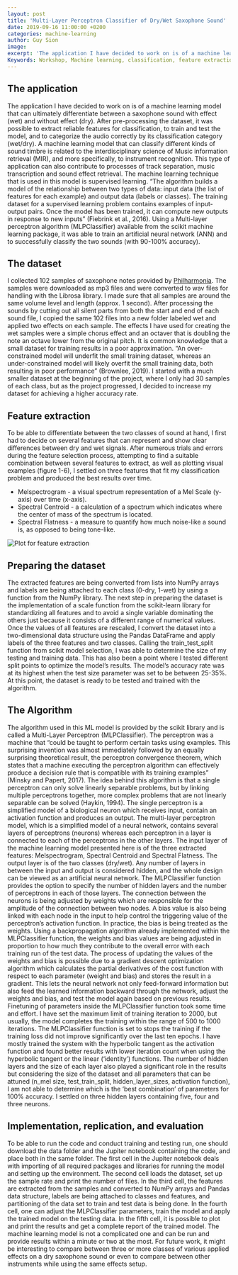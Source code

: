```yaml
---
layout: post
title: 'Multi-Layer Perceptron Classifier of Dry/Wet Saxophone Sound'
date: 2019-09-16 11:00:00 +0200
categories: machine-learning
author: Guy Sion
image:
excerpt: 'The application I have decided to work on is of a machine learning model that can ultimately differentiate between a saxophone sound with effect (wet) and without effect (dry).'
Keywords: Workshop, Machine learning, classification, feature extraction, artificial neural network, MLPClassifier
---
```


## The application

The application I have decided to work on is of a machine learning model that can ultimately differentiate between a saxophone sound with effect (wet) and without effect (dry). After pre-processing the dataset, it was possible to extract reliable features for classification, to train and test the model, and to categorize the audio correctly by its classification category (wet/dry). A machine learning model that can classify different kinds of sound timbre is related to the interdisciplinary science of Music information retrieval (MIR), and more specifically, to instrument recognition. This type of application can also contribute to processes of track separation, music transcription and sound effect retrieval. The machine learning technique that is used in this model is supervised learning. “The algorithm builds a model of the relationship between two types of data: input data (the list of features for each example) and output data (labels or classes). The training dataset for a supervised learning problem contains examples of input-output pairs. Once the model has been trained, it can compute new outputs in response to new inputs” (Fiebrink et al., 2016). Using a Multi-layer perceptron algorithm (MLPClassifier) available from the scikit machine learning package, it was able to train an artificial neural network (ANN) and to successfully classify the two sounds (with 90-100% accuracy).


## The dataset

I collected 102 samples of saxophone notes provided by [Philharmonia](http://www.philharmonia.co.uk/explore/sound_samples). The samples were downloaded as mp3 files and were converted to wav files for handling with the Librosa library. I made sure that all samples are around the same volume level and length (approx. 1 second). After processing the sounds by cutting out all silent parts from both the start and end of each sound file, I copied the same 102 files into a new folder labeled wet and applied two effects on each sample. The effects I have used for creating the wet samples were a simple chorus effect and an octaver that is doubling the note an octave lower from the original pitch. It is common knowledge that a small dataset for training results in a poor approximation. “An over-constrained model will underfit the small training dataset, whereas an under-constrained model will likely overfit the small training data, both resulting in poor performance” (Brownlee, 2019). I started with a much smaller dataset at the beginning of the project, where I only had 30 samples of each class, but as the project progressed, I decided to increase my dataset for achieving a higher accuracy rate.

## Feature extraction

To be able to differentiate between the two classes of sound at hand, I first had to decide on several features that can represent and show clear differences between dry and wet signals. After numerous trials and errors during the feature selection process, attempting to find a suitable combination between several features to extract, as well as plotting visual examples (figure 1-6), I settled on three features that fit my classification problem and produced the best results over time.


- Melspectrogram - a visual spectrum representation of a Mel Scale (y-axis) over time (x-axis).
- Spectral Centroid - a calculation of a spectrum which indicates where the center of mass of the spectrum is located.                      
- Spectral Flatness - a measure to quantify how much noise-like a sound is, as opposed to being tone-like.

![Plot for feature extraction](https://drive.google.com/uc?export=view&amp;id=1x4Eu_CkrOcCp9FuzZNfQj_Nc29r3m44O "Plot for feature extraction")

## Preparing the dataset

The extracted features are being converted from lists into NumPy arrays and labels are being attached to each class (0-dry, 1-wet) by using a function from the NumPy library. The next step in preparing the dataset is the implementation of a scale function from the scikit-learn library for standardizing all features and to avoid a single variable dominating the others just because it consists of a different range of numerical values. Once the values of all features are rescaled, I convert the dataset into a two-dimensional data structure using the Pandas DataFrame and apply labels of the three features and two classes.
Calling the train_test_split function from scikit model selection, I was able to determine the size of my testing and training data. This has also been a point where I tested different split points to optimize the model’s results. The model’s accuracy rate was at its highest when the test size parameter was set to be between 25-35%. At this point, the dataset is ready to be tested and trained with the algorithm.

## The Algorithm

The algorithm used in this ML model is provided by the scikit library and is called a Multi-Layer Perceptron (MLPClassifier). The perceptron was a machine that “could be taught to perform certain tasks using examples. This surprising invention was almost immediately followed by an equally surprising theoretical result, the perceptron convergence theorem, which states that a machine executing the perceptron algorithm can effectively produce a decision rule that is compatible with its training examples” (Minsky and Papert, 2017). The idea behind this algorithm is that a single perceptron can only solve linearly separable problems, but by linking multiple perceptrons together, more complex problems that are not linearly separable can be solved (Haykin, 1994). The single perceptron is a simplified model of a biological neuron which receives input, contain an activation function and produces an output.
The multi-layer perceptron model, which is a simplified model of a neural network, contains several layers of perceptrons (neurons) whereas each perceptron in a layer is connected to each of the perceptrons in the other layers. The input layer of the machine learning model presented here is of the three extracted features: Melspectrogram, Spectral Centroid and Spectral Flatness. The output layer is of the two classes (dry/wet). Any number of layers in between the input and output is considered hidden, and the whole design can be viewed as an artificial neural network. The MLPClassifier function provides the option to specify the number of hidden layers and the number of perceptrons in each of those layers. The connection between the neurons is being adjusted by weights which are responsible for the amplitude of the connection between two nodes. A bias value is also being linked with each node in the input to help control the triggering value of the perceptron’s activation function. In practice, the bias is being treated as the weights. Using a backpropagation algorithm already implemented within the MLPClassifier function, the weights and bias values are being adjusted in proportion to how much they contribute to the overall error with each training run of the test data. The process of updating the values of the weights and bias is possible due to a gradient descent optimization algorithm which calculates the partial derivatives of the cost function with respect to each parameter (weight and bias) and stores the result in a gradient. This lets the neural network not only feed-forward information but also feed the learned information backward through the network, adjust the weights and bias, and test the model again based on previous results.
Finetuning of parameters inside the MLPClassifier function took some time and effort. I have set the maximum limit of training iteration to 2000, but usually, the model completes the training within the range of 500 to 1000 iterations. The MLPClassifier function is set to stops the training if the training loss did not improve significantly over the last ten epochs. I have mostly trained the system with the hyperbolic tangent as the activation function and found better results with lower iteration count when using the hyperbolic tangent or the linear (‘identity’) functions. The number of hidden layers and the size of each layer also played a significant role in the results but considering the size of the dataset and all parameters that can be attuned (n_mel size, test_train_split, hidden_layer_sizes, activation function), I am not able to determine which is the ‘best combination’ of parameters for 100% accuracy. I settled on three hidden layers containing five, four and three neurons.

## Implementation, replication, and evaluation

To be able to run the code and conduct training and testing run, one should download the data folder and the Jupiter notebook containing the code, and place both in the same folder. The first cell in the Jupiter notebook deals with importing of all required packages and libraries for running the model and setting up the environment. The second cell loads the dataset, set up the sample rate and print the number of files. In the third cell, the features are extracted from the samples and converted to NumPy arrays and Pandas data structure, labels are being attached to classes and features, and partitioning of the data set to train and test data is being done. In the fourth cell, one can adjust the MLPClassifier parameters, train the model and apply the trained model on the testing data. In the fifth cell, it is possible to plot and print the results and get a complete report of the trained model. The machine learning model is not a complicated one and can be run and provide results within a minute or two at the most. For future work, it might be interesting to compare between three or more classes of various applied effects on a dry saxophone sound or even to compare between other instruments while using the same effects setup.
